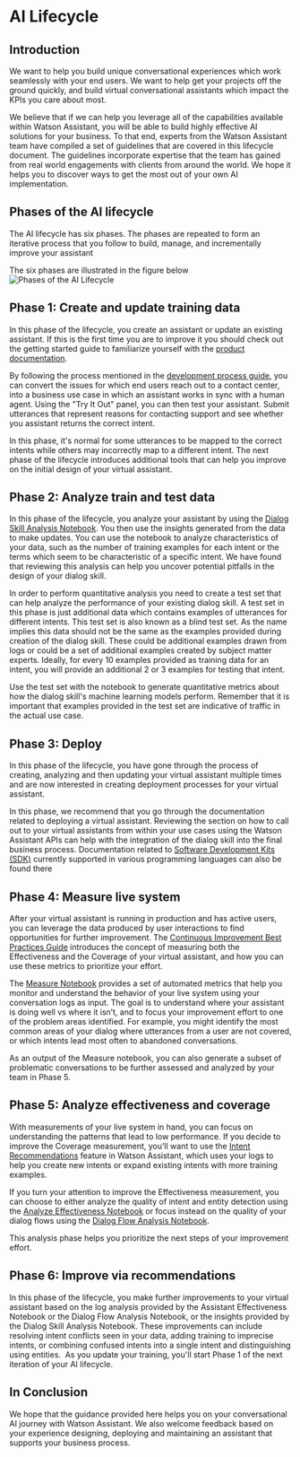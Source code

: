# AI Lifecycle

## Introduction
We want to help you build unique conversational experiences which work seamlessly with your end users. We want to help get your projects off the ground quickly, and build virtual conversational assistants which impact the KPIs you care about most.

We believe that if we can help you leverage all of the capabilities available within Watson Assistant, you will be able to build highly effective AI solutions for your business. To that end, experts from the Watson Assistant team have compiled a set of guidelines that are covered in this lifecycle document. The guidelines incorporate expertise that the team has gained from real world engagements with clients from around the world. We hope it helps you to discover ways to get the most out of your own AI implementation.
 
## Phases of the AI lifecycle
The AI lifecycle has six phases. The phases are repeated to form an iterative process that you follow to build, manage, and incrementally improve your assistant

The six phases are illustrated in the figure below
![Phases of the AI Lifecycle](https://github.com/watson-developer-cloud/assistant-toolkit/blob/master/ai-lifecycle/AILifecycle.png "Phases of the AI Lifecycle")

## Phase 1: Create and update training data


In this phase of the lifecycle, you create an assistant or update an existing assistant. If this is the first time you are to improve it you should check out the getting started guide to familiarize yourself with the [product documentation](https://cloud.ibm.com/docs/services/assistant). 

By following the process mentioned in the [development process guide](https://cloud.ibm.com/docs/services/assistant?topic=assistant-dev-process), you can convert the issues for which end users reach out to a contact center, into a business use case in which an assistant works in sync with a human agent. Using the "Try It Out" panel, you can then test your assistant. Submit utterances that represent reasons for contacting support and see whether you assistant returns the correct intent. 

In this phase, it's normal for some utterances to be mapped to the correct intents while others may incorrectly map to a different intent. The next phase of the lifecycle introduces additional tools that can help you improve on the initial design of your virtual assistant. 


## Phase 2: Analyze train and test data


In this phase of the lifecycle, you analyze your assistant by using the [Dialog Skill Analysis Notebook](https://github.com/watson-developer-cloud/assistant-dialog-skill-analysis). You then use the insights generated from the data to make updates. You can use the notebook to analyze characteristics of your data, such as the number of training examples for each intent or the terms which seem to be characteristic of a specific intent. We have found that reviewing this analysis can help you uncover potential pitfalls in the design of your dialog skill.


In order to perform quantitative analysis you need to create a test set that can help analyze the performance of your existing dialog skill. A test set in this phase is just additional data which contains examples of utterances for different intents. This test set is also known as a blind test set. As the name implies this data should not be the same as the examples provided during creation of the dialog skill. These could be additional examples drawn from logs or could be a set of additional examples created by subject matter experts. Ideally, for every 10 examples provided as training data for an intent, you will provide an additional 2 or 3 examples for testing that intent. 


Use the test set with the notebook to generate quantitative metrics about how the dialog skill's machine learning models perform. Remember that it is important that examples provided in the test set are indicative of traffic in the actual use case. 


## Phase 3: Deploy


In this phase of the lifecycle, you have gone through the process of creating, analyzing and then updating your virtual assistant multiple times and are now interested in creating deployment processes for your virtual assistant. 


In this phase, we recommend that you go through the documentation related to deploying a virtual assistant. Reviewing the section on how to call out to your virtual assistants from within your use cases using the Watson Assistant APIs can help with the integration of the dialog skill into the final business process. Documentation related to [Software Development Kits (SDK)](https://cloud.ibm.com/docs/services/assistant?topic=watson-using-sdks) currently supported in various programming languages can also be found there


## Phase 4: Measure live system


After your virtual assistant is running in production and has active users, you can leverage the data produced by user interactions to find opportunities for further improvement. The [Continuous Improvement Best Practices Guide](https://github.com/watson-developer-cloud/assistant-improve-recommendations-notebook/raw/master/notebook/IBM%20Watson%20Assistant%20Continuous%20Improvement%20Best%20Practices.pdf) introduces the concept of measuring both the Effectiveness and the Coverage of your virtual assistant, and how you can use these metrics to prioritize your effort.  


The [Measure Notebook](https://github.com/watson-developer-cloud/assistant-improve-recommendations-notebook) provides a set of automated metrics that help you monitor and understand the behavior of your live system using your conversation logs as input. The goal is to understand where your assistant is doing well vs where it isn’t, and to focus your improvement effort to one of the problem areas identified. For example, you might identify the most common areas of your dialog where utterances from a user are not covered, or which intents lead most often to abandoned conversations. 


As an output of the Measure notebook, you can also generate a subset of problematic conversations to be further assessed and analyzed by your team in Phase 5. 


## Phase 5: Analyze effectiveness and coverage

With measurements of your live system in hand, you can focus on understanding the patterns that lead to low performance. If you decide to improve the Coverage measurement, you’ll want to use the [Intent Recommendations](https://cloud.ibm.com/docs/services/assistant?topic=assistant-intent-recommendations) feature in Watson Assistant, which uses your logs to help you create new intents or expand existing intents with more training examples. 

If you turn your attention to improve the Effectiveness measurement, you can choose to either analyze the quality of intent and entity detection using the [Analyze Effectiveness Notebook](https://github.com/watson-developer-cloud/assistant-improve-recommendations-notebook) or focus instead on the quality of your dialog flows using the [Dialog Flow Analysis Notebook](https://github.com/watson-developer-cloud/assistant-dialog-flow-analysis). 

This analysis phase helps you prioritize the next steps of your improvement effort.


## Phase 6: Improve via recommendations


In this phase of the lifecycle, you make further improvements to your virtual assistant based on the log analysis provided by the Assistant Effectiveness Notebook or the Dialog Flow Analysis Notebook, or the insights provided by the Dialog Skill Analysis Notebook. These improvements can include resolving intent conflicts seen in your data, adding training to imprecise intents, or combining confused intents into a single intent and distinguishing using entities.  As you update your training, you'll start Phase 1 of the next iteration of your AI lifecycle.


## In Conclusion
We hope that the guidance provided here helps you on your conversational AI journey with Watson Assistant. We also welcome feedback based on your experience designing, deploying and maintaining an assistant that supports your business process.
